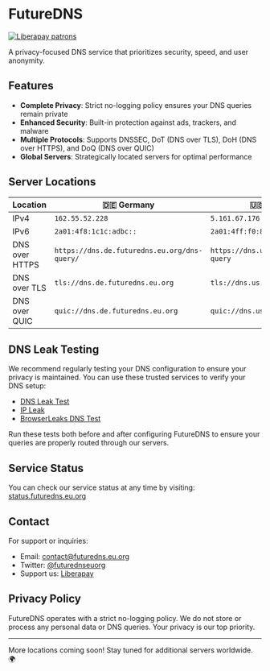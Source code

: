 # FutureDNS

[![Liberapay patrons](https://img.shields.io/liberapay/patrons/future_dns.svg?logo=liberapay)](https://liberapay.com/future_dns/)

A privacy-focused DNS service that prioritizes security, speed, and user anonymity.

## Features

- **Complete Privacy**: Strict no-logging policy ensures your DNS queries remain private
- **Enhanced Security**: Built-in protection against ads, trackers, and malware
- **Multiple Protocols**: Supports DNSSEC, DoT (DNS over TLS), DoH (DNS over HTTPS), and DoQ (DNS over QUIC)
- **Global Servers**: Strategically located servers for optimal performance

## Server Locations

| Location | 🇩🇪 Germany | 🇺🇸 United States |
|----------|------------|-----------------|
| IPv4 | `162.55.52.228` | `5.161.67.176` |
| IPv6 | `2a01:4f8:1c1c:adbc::` | `2a01:4ff:f0:87a2::` |
| DNS over HTTPS | `https://dns.de.futuredns.eu.org/dns-query/` | `https://dns.us.futuredns.eu.org/dns-query` |
| DNS over TLS | `tls://dns.de.futuredns.eu.org` | `tls://dns.us.futuredns.eu.org` |
| DNS over QUIC | `quic://dns.de.futuredns.eu.org` | `quic://dns.us.futuredns.eu.org` |

## DNS Leak Testing

We recommend regularly testing your DNS configuration to ensure your privacy is maintained. You can use these trusted services to verify your DNS setup:

- [DNS Leak Test](https://www.dnsleaktest.com)
- [IP Leak](https://ipleak.net)
- [BrowserLeaks DNS Test](https://browserleaks.com/dns)

Run these tests both before and after configuring FutureDNS to ensure your queries are properly routed through our servers.

## Service Status

You can check our service status at any time by visiting:
[status.futuredns.eu.org](https://status.futuredns.eu.org/)

## Contact

For support or inquiries:
- Email: [contact@futuredns.eu.org](mailto:contact@futuredns.eu.org)
- Twitter: [@futurednseuorg](https://x.com/futurednseuorg)
- Support us: [Liberapay](https://liberapay.com/future_dns/)

## Privacy Policy

FutureDNS operates with a strict no-logging policy. We do not store or process any personal data or DNS queries. Your privacy is our top priority.

---

More locations coming soon! Stay tuned for additional servers worldwide. 🌍
